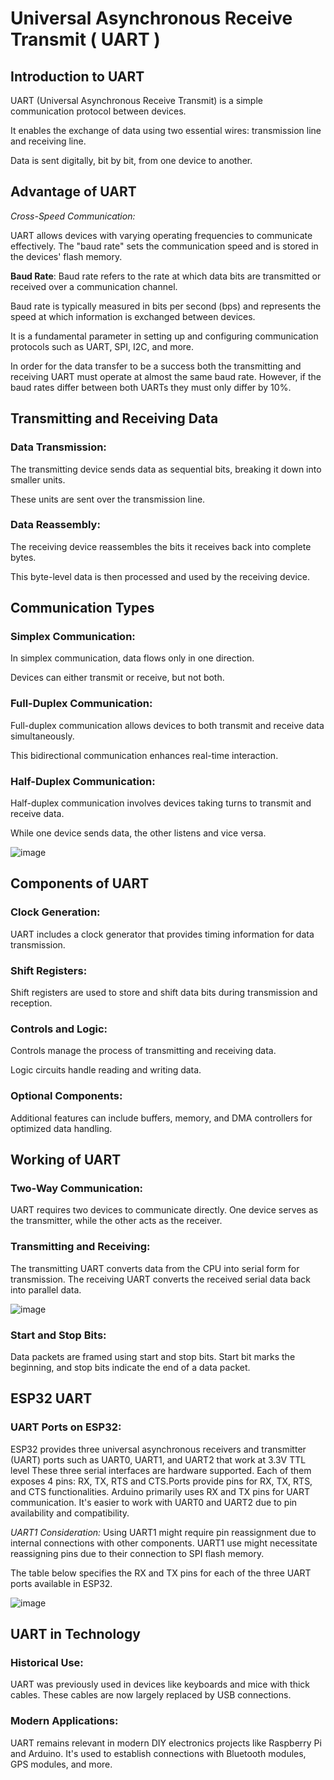 # Universal Asynchronous Receive Transmit ( UART )
## Introduction to UART
UART (Universal Asynchronous Receive Transmit) is a simple communication protocol between devices.

It enables the exchange of data using two essential wires: transmission line and receiving line.

Data is sent digitally, bit by bit, from one device to another.

## Advantage of UART
*Cross-Speed Communication:*

UART allows devices with varying operating frequencies to communicate effectively.
The "baud rate" sets the communication speed and is stored in the devices' flash memory.

**Baud Rate**: Baud rate refers to the rate at which data bits are transmitted or received over a communication channel.

Baud rate is typically measured in bits per second (bps) and represents the speed at which information is exchanged between devices.

It is a fundamental parameter in setting up and configuring communication protocols such as UART, SPI, I2C, and more.

In order for the data transfer to be a success both the transmitting and receiving UART must operate at almost the same baud rate.
However, if the baud rates differ between both UARTs they must only differ by 10%. 

## Transmitting and Receiving Data

### Data Transmission:
The transmitting device sends data as sequential bits, breaking it down into smaller units.

These units are sent over the transmission line.

### Data Reassembly:
The receiving device reassembles the bits it receives back into complete bytes.

This byte-level data is then processed and used by the receiving device.

## Communication Types

### Simplex Communication:
In simplex communication, data flows only in one direction.

Devices can either transmit or receive, but not both.

### Full-Duplex Communication:
Full-duplex communication allows devices to both transmit and receive data simultaneously.

This bidirectional communication enhances real-time interaction.
### Half-Duplex Communication:
Half-duplex communication involves devices taking turns to transmit and receive data.

While one device sends data, the other listens and vice versa.

![image](https://github.com/proatharv/Manipulator-on-Dynamixel-/assets/142431248/59ba9449-5e35-480a-8c18-b8bf92c7f19b)

## Components of UART

### Clock Generation:
UART includes a clock generator that provides timing information for data transmission.

### Shift Registers:
Shift registers are used to store and shift data bits during transmission and reception.

### Controls and Logic:
Controls manage the process of transmitting and receiving data.

Logic circuits handle reading and writing data.
### Optional Components:
Additional features can include buffers, memory, and DMA controllers for optimized data handling.

## Working of UART

### Two-Way Communication:
UART requires two devices to communicate directly.
One device serves as the transmitter, while the other acts as the receiver.

### Transmitting and Receiving:
The transmitting UART converts data from the CPU into serial form for transmission.
The receiving UART converts the received serial data back into parallel data.

![image](https://github.com/proatharv/Manipulator-on-Dynamixel-/assets/142431248/4b0a5576-0d08-44ef-a90f-2bb5684eac9f)


### Start and Stop Bits:
Data packets are framed using start and stop bits.
Start bit marks the beginning, and stop bits indicate the end of a data packet.

## ESP32 UART

### UART Ports on ESP32:
ESP32 provides three universal asynchronous receivers and transmitter (UART) ports such as UART0, UART1, and UART2 that work at 3.3V TTL level
These three serial interfaces are hardware supported.
Each of them exposes 4 pins: RX, TX, RTS and CTS.Ports provide pins for RX, TX, RTS, and CTS functionalities.
Arduino primarily uses RX and TX pins for UART communication.
It's easier to work with UART0 and UART2 due to pin availability and compatibility.

*UART1 Consideration:*
Using UART1 might require pin reassignment due to internal connections with other components.
UART1 use might necessitate reassigning pins due to their connection to SPI flash memory.

The table below specifies the RX and TX pins for each of the three UART ports available in ESP32.

![image](https://github.com/proatharv/Manipulator-on-Dynamixel-/assets/142431248/7ea89048-f547-44a7-b250-f32ab872da00)


## UART in Technology
### Historical Use:
UART was previously used in devices like keyboards and mice with thick cables.
These cables are now largely replaced by USB connections.

### Modern Applications:
UART remains relevant in modern DIY electronics projects like Raspberry Pi and Arduino.
It's used to establish connections with Bluetooth modules, GPS modules, and more.



